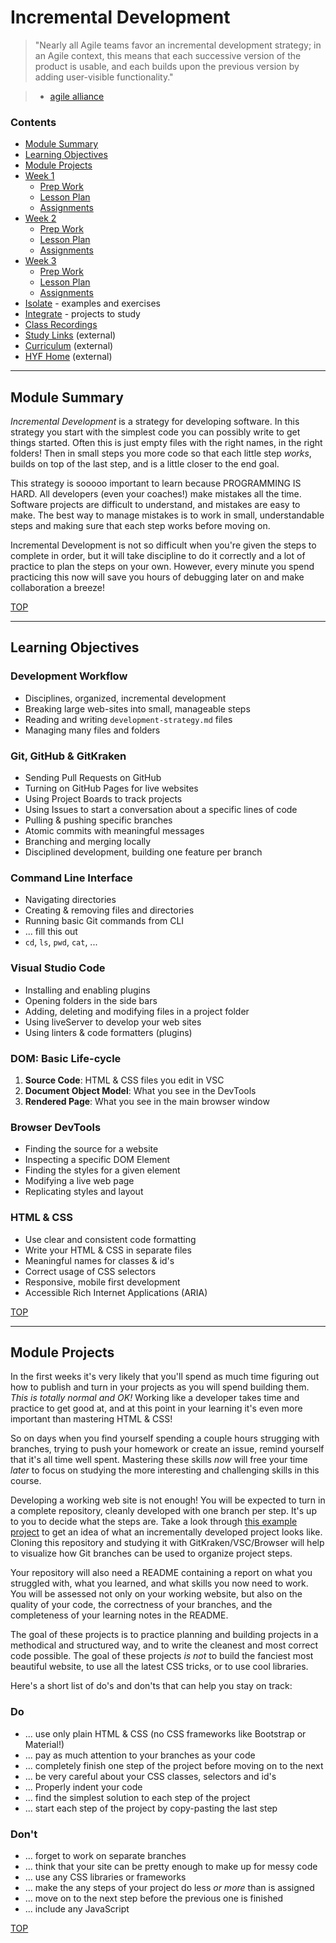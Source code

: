 # Incremental Development

> "Nearly all Agile teams favor an incremental development strategy;
in an Agile context, this means that each successive version of the product is usable,
and each builds upon the previous version by adding user-visible functionality."

> * [agile alliance](https://www.agilealliance.org/glossary/incremental-development)

### Contents

* [Module Summary](#module-summary)
* [Learning Objectives](#learning-objectives)
* [Module Projects](#module-projects)
* [Week 1](./week-1/README.md)
  * [Prep Work](./week-1/README.md#prep-work)
  * [Lesson Plan](./week-1/README.md#lesson-plan)
  * [Assignments](./week-1/README.md#assignments)
* [Week 2](./week-2/README.md)
  * [Prep Work](./week-2/README.md#prep-work)
  * [Lesson Plan](./week-2/README.md#lesson-plan)
  * [Assignments](./week-2/README.md#assignments)
* [Week 3](./week-3/README.md)
  * [Prep Work](./week-3/README.md#prep-work)
  * [Lesson Plan](./week-3/README.md#lesson-plan)
  * [Assignments](./week-3/README.md#assignments)
* [Isolate](./isolate) - examples and exercises
* [Integrate](./integrate) - projects to study
* [Class Recordings](./class-recordings.md)
* [Study Links](https://study.hackyourfuture.be) (external)
* [Curriculum](https://home.hackyourfuture.be/curriculum) (external)
* [HYF Home](https://home.hackyourfuture.be/) (external)

---

## Module Summary

_Incremental Development_ is a strategy for developing software.  In this strategy you start with the simplest code you can possibly write to get things started.  Often this is just empty files with the right names, in the right folders! Then in small steps you more code so that each little step _works_, builds on top of the last step, and is a little closer to the end goal.

This strategy is sooooo important to learn because PROGRAMMING IS HARD.  All developers (even your coaches!) make mistakes all the time.  Software projects are difficult to understand, and mistakes are easy to make.  The best way to manage mistakes is to work in small, understandable steps and making sure that each step works before moving on.

Incremental Development is not so difficult when you're given the steps to complete in order, but it will take discipline to do it correctly and a lot of practice to plan the steps on your own. However, every minute you spend practicing this now will save you hours of debugging later on and make collaboration a breeze!

[TOP](#contents)

---

## Learning Objectives

### Development Workflow

* Disciplines, organized, incremental development
* Breaking large web-sites into small, manageable steps
* Reading and writing `development-strategy.md` files
* Managing many files and folders

### Git, GitHub & GitKraken

* Sending Pull Requests on GitHub
* Turning on GitHub Pages for live websites
* Using Project Boards to track projects
* Using Issues to start a conversation about a specific lines of code
* Pulling & pushing specific branches
* Atomic commits with meaningful messages
* Branching and merging locally
* Disciplined development, building one feature per branch

### Command Line Interface

* Navigating directories
* Creating & removing files and directories
* Running basic Git commands from CLI
* ... fill this out
* `cd`, `ls`, `pwd`, `cat`, ...

### Visual Studio Code

* Installing and enabling plugins
* Opening folders in the side bars
* Adding, deleting and modifying files in a project folder
* Using liveServer to develop your web sites
* Using linters & code formatters (plugins)

### DOM: Basic Life-cycle

1. __Source Code__: HTML & CSS files you edit in VSC
1. __Document Object Model__: What you see in the DevTools
1. __Rendered Page__: What you see in the main browser window

### Browser DevTools

* Finding the source for a website
* Inspecting a specific DOM Element
* Finding the styles for a given element
* Modifying a live web page
* Replicating styles and layout

### HTML & CSS

* Use clear and consistent code formatting
* Write your HTML & CSS in separate files
* Meaningful names for classes & id's
* Correct usage of CSS selectors
* Responsive, mobile first development
* Accessible Rich Internet Applications (ARIA)

[TOP](#contents)

---

## Module Projects

In the first weeks it's very likely that you'll spend as much time figuring out how to publish and turn in your projects as you will spend building them.  _This is totally normal and OK!_  Working like a developer takes time and practice to get good at, and at this point in your learning it's even more important than mastering HTML & CSS!

So on days when you find yourself spending a couple hours strugging with branches, trying to push your homework or create an issue, remind yourself that it's all time well spent. Mastering these skills _now_ will free your time _later_ to focus on studying the more interesting and challenging skills in this course.

Developing a working web site is not enough!  You will be expected to turn in a complete repository, cleanly developed with one branch per step.  It's up to you to decide what the steps are.  Take a look through [this example project](https://github.com/HackYourFutureBelgium/built-with-branches) to get an idea of what an incrementally developed project looks like.  Cloning this repository and studying it with GitKraken/VSC/Browser will help to visualize how Git branches can be used to organize project steps.

Your repository will also need a  README containing a report on what you struggled with, what you learned, and what skills you now need to work.   You will be assessed not only on your working website, but also on the quality of your code, the correctness of your branches, and the completeness of your learning notes in the README.

The goal of these projects is to practice planning and building projects in a methodical and structured way, and to write the cleanest and most correct code possible.  The goal of these projects _is not_ to build the fanciest most beautiful website, to use all the latest CSS tricks, or to use cool libraries.

Here's a short list of do's and don'ts that can help you stay on track:

### Do

* ... use only plain HTML & CSS (no CSS frameworks like Bootstrap or Material!)
* ... pay as much attention to your branches as your code
* ... completely finish one step of the project before moving on to the next
* ... be very careful about your CSS classes, selectors and id's
* ... Properly indent your code
* ... find the simplest solution to each step of the project
* ... start each step of the project by copy-pasting the last step

### Don't

* ... forget to work on separate branches
* ... think that your site can be pretty enough to make up for messy code
* ... use any CSS libraries or frameworks
* ... make the any steps of your project do less _or more_ than is assigned
* ... move on to the next step before the previous one is finished
* ... include any JavaScript

[TOP](#overview)
